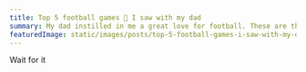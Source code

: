 ```yaml
---
title: Top 5 football games 🏈 I saw with my dad
summary: My dad instilled in me a great love for football. These are the games I enjoyed most by his side.
featuredImage: static/images/posts/top-5-football-games-i-saw-with-my-dad/helmet_catch.jpg
---
```


Wait for it

<post-image src="/images/posts/top-5-football-games-i-saw-with-my-dad/helmet_catch" alt="David Tyree is catching the football with help of his helmet in tight coverage" title="The helmet catch by David Tyree" width="792" height="512"></post-image>

